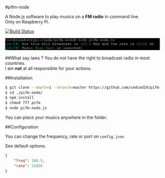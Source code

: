 #pifm-node
 
A Node.js software to play musics on a __FM radio__ in command line.  
Only on Raspberry Pi.

[![Build Status](https://travis-ci.org/cedced19/pifm-node.svg)](https://travis-ci.org/cedced19/pifm-node)

![](https://raw.githubusercontent.com/cedced19/pifm-node/master/demo.png)

##What say laws ?
You do not have the right to broadcast radio in most countries.  
I am __not__ at all responsible for your actions.  

##Installation

```bash
$ git clone --depth=1 --branch=master https://github.com/cedced19/pifm-node 
$ cd ./pifm-node/
$ npm install
$ chmod 777 pifm
$ node pifm-node.js
```

You can place your musics anywhere in the folder.


##Configuration

You can change the frequency, rate or port on `config.json`

See default options:

```json
{
    "freq": 108.5,
    "rate": 22050
}
```